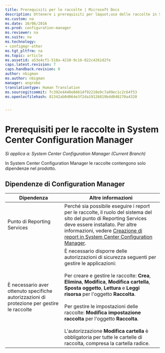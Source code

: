 ```yaml
---
title: Prerequisiti per le raccolte | Microsoft Docs
description: Ottenere i prerequisiti per l&quot;uso delle raccolte in System Center Configuration Manager.
ms.custom: na
ms.date: 10/06/2016
ms.prod: configuration-manager
ms.reviewer: na
ms.suite: na
ms.technology:
- configmgr-other
ms.tgt_pltfrm: na
ms.topic: article
ms.assetid: a53e4cf1-518a-4210-9c16-022c4261d2fe
caps.latest.revision: 7
caps.handback.revision: 0
author: nbigman
ms.author: nbigman
manager: angrobe
translationtype: Human Translation
ms.sourcegitcommit: fc392e4440e84614f92218e9c7a09ec1c2c64f53
ms.openlocfilehash: 81342ab0d064e3f2da19126819bdd048270a4320


---
```

# <a name="prerequisites-for-collections-in-system-center-configuration-manager"></a>Prerequisiti per le raccolte in System Center Configuration Manager

*Si applica a: System Center Configuration Manager (Current Branch)*

In System Center Configuration Manager le raccolte contengono solo dipendenze nel prodotto.  

## <a name="configuration-manager-dependencies"></a>Dipendenze di Configuration Manager  

|Dipendenza|Altre informazioni|  
|----------------|----------------------|  
|Punto di Reporting Services|Perché sia possibile eseguire i report per le raccolte, il ruolo del sistema del sito del punto di Reporting Services deve essere installato. Per altre informazioni, vedere [Creazione di report in System Center Configuration Manager](../../../../core/servers/manage/reporting.md).|  
|È necessario aver ottenuto specifiche autorizzazioni di protezione per gestire le raccolte|È necessario disporre delle autorizzazioni di sicurezza seguenti per gestire le applicazioni:<br /><br /> Per creare e gestire le raccolte: **Crea**, **Elimina**, **Modifica**, **Modifica cartella**, **Sposta oggetto**, **Lettura** e **Leggi risorsa** per l'oggetto **Raccolta**.<br /><br /> Per gestire le impostazioni delle raccolte: **Modifica impostazione raccolta** per l'oggetto **Raccolta**.<br /><br /> L'autorizzazione **Modifica cartella** è obbligatoria per tutte le cartelle di raccolta, compresa la cartella radice.|  



<!--HONumber=Dec16_HO3-->


